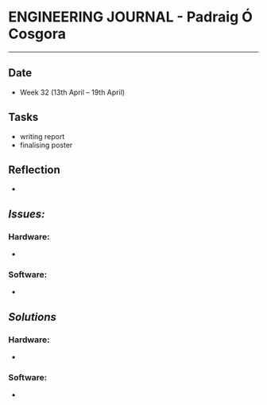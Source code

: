 
# **ENGINEERING JOURNAL - Padraig Ó Cosgora**
----------------------------------------------------------------------

## **Date**
-	Week 32 (13th April – 19th April)

## **Tasks**
- writing report 
- finalising poster

## **Reflection**
-

## **_Issues:_**

### **Hardware:**
-	

### **Software:**
-	

## **_Solutions_**

### **Hardware:**
-	


### **Software:**
-	
